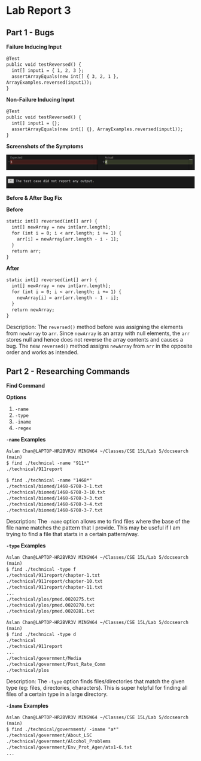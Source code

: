 # Lab Report 3

## Part 1 - Bugs

**Failure Inducing Input**

```
@Test
public void testReversed() {
  int[] input1 = { 1, 2, 3 };
  assertArrayEquals(new int[] { 3, 2, 1 }, ArrayExamples.reversed(input1));
}
```

**Non-Failure Inducing Input**

```
@Test
public void testReversed() {
  int[] input1 = {};
  assertArrayEquals(new int[] {}, ArrayExamples.reversed(input1));
}
```

**Screenshots of the Symptoms**

![Image](lab-report-3-ss1.png)

![Image](lab-report-3-ss2.png)

**Before & After Bug Fix**

**Before**

```
static int[] reversed(int[] arr) {
  int[] newArray = new int[arr.length];
  for (int i = 0; i < arr.length; i += 1) {
    arr[i] = newArray[arr.length - i - 1];
  }
  return arr;
}
```

**After**

```
static int[] reversed(int[] arr) {
  int[] newArray = new int[arr.length];
  for (int i = 0; i < arr.length; i += 1) {
    newArray[i] = arr[arr.length - 1 - i];
  }
  return newArray;
}
```

Description: The `reversed()` method before was assigning the elements from `newArray` to `arr`. Since `newArray` is an array with null elements, the `arr` stores null and hence does not reverse the array contents and causes a bug. The new `reversed()` method assigns `newArray` from `arr` in the opposite order and works as intended.

## Part 2 - Researching Commands

**Find Command**

**Options**

1. `-name`
2. `-type`
3. `-iname`
4. `-regex`

**`-name` Examples**

```
Aslan Chan@LAPTOP-HR2BVR3V MINGW64 ~/Classes/CSE 15L/Lab 5/docsearch (main)
$ find ./technical -name "911*"
./technical/911report
```

```
$ find ./technical -name "1468*"
./technical/biomed/1468-6708-3-1.txt
./technical/biomed/1468-6708-3-10.txt
./technical/biomed/1468-6708-3-3.txt
./technical/biomed/1468-6708-3-4.txt
./technical/biomed/1468-6708-3-7.txt
```

Description: The `-name` option allows me to find files where the base of the file name matches the pattern that I provide. This may be useful if I am trying to find a file that starts in a certain pattern/way.

**`-type` Examples**

```
Aslan Chan@LAPTOP-HR2BVR3V MINGW64 ~/Classes/CSE 15L/Lab 5/docsearch (main)
$ find ./technical -type f
./technical/911report/chapter-1.txt
./technical/911report/chapter-10.txt
./technical/911report/chapter-11.txt
...
./technical/plos/pmed.0020275.txt
./technical/plos/pmed.0020278.txt
./technical/plos/pmed.0020281.txt
```

```
Aslan Chan@LAPTOP-HR2BVR3V MINGW64 ~/Classes/CSE 15L/Lab 5/docsearch (main)
$ find ./technical -type d
./technical
./technical/911report
...
./technical/government/Media
./technical/government/Post_Rate_Comm
./technical/plos
```

Description: The `-type` option finds files/directories that match the given type (eg: files, directories, characters). This is super helpful for finding all files of a certain type in a large directory.

**`-iname` Examples**

```
Aslan Chan@LAPTOP-HR2BVR3V MINGW64 ~/Classes/CSE 15L/Lab 5/docsearch (main)
$ find ./technical/government/ -iname "a*"
./technical/government/About_LSC
./technical/government/Alcohol_Problems
./technical/government/Env_Prot_Agen/atx1-6.txt
...
```

```
```
